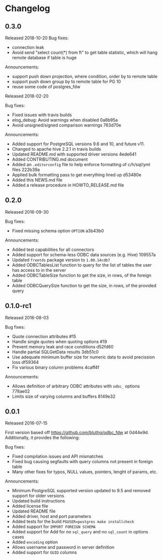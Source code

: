 # Changelog

## 0.3.0
Released 2018-10-20
Bug fixes:
- connection leak
- Avoid send "select count(*) from ft" to get table statistic, which will hang remote database if table is huge

Announcements:
- support push down projection, where condition, order by to remote table
- support push down group by to remote table for PG 10
- reuse some code of postgres_fdw

Released 2018-02-20

Bug fixes:
- Fixed issues with travis builds
- elog_debug: Avoid warnings when disabled 0a8b95a
- Avoid unsigned/signed comparison warnings 763d70e

Announcements:
- Added support for PostgreSQL versions 9.6 and 10, and future v11.
- Changed to apache hive 2.2.1 in travis builds
- Updated README.md with supported driver versions 4ede641
- Added CONTRIBUTING.md document
- Added an `.editorconfig` file to help enforce formatting of c/h/sql/yml files 222b39a
- Applied bulk formatting pass to get everything lined up d53480e
- Added this NEWS.md file
- Added a release procedure in HOWTO_RELEASE.md file


## 0.2.0
Released 2016-09-30

Bug fixes:
- Fixed missing schema option `OPTION` a3b43b0

Announcements:
- Added test capabilities for all connectors
- Added support for schema-less ODBC data sources (e.g. Hive) 109557a
- Updated `freetds` package version to `1.00.14cdb7`
- Added ODBCTablesList function to query for the list of tables the user has access to in the server
- Added ODBCTableSize function to get the size, in rows, of the foreign table
- Added ODBCQuerySize function to get the size, in rows, of the provided query


## 0.1.0-rc1
Released 2016-08-03

Bug fixes:
- Quote connection attributes #15
- Handle single quotes when quoting options #19
- Prevent memory leak and race conditions d52fd60
- Handle partial SQLGetData results 3db51c0
- Use adequate minimum buffer size for numeric data to avoid precission loss df59364
- Fix various binary column problems 4caff4f

Announcements:
- Allows definition of arbitrary ODBC attributes with `odbc_` options 778ae02
- Limits size of varying columns and buffers 8149e32


## 0.0.1
Released 2016-07-15

First version based off https://github.com/bluthg/odbc_fdw at 0d44e9d. Additionally, it provides the following:

Bug fixes:
- Fixed compilation issues and API mismatches
- Fixed bug causing segfaults with query columns not present in foreign table
- Many other fixes for typos, NULL values, pointers, lenght of params, etc.

Announcements:
- Minimum PostgreSQL supported version updated to 9.5 and removed support for older versions
- Updated build instructions
- Added license file
- Updated README file
- Added driver, host and port parameters
- Added tests for the build `PGUSER=postgres make installcheck`
- Added support for `IMPORT FOREIGN SCHEMA`
- Added support for Add for no `sql_query` and no `sql_count` in options cases
- Added `encoding` option
- Allows username and password in server definition
- Added support for `GUID` columns
